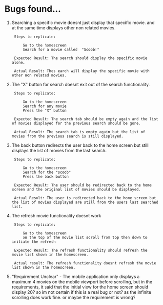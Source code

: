 # Bugs found...

1. Searching a specific movie doesnt just display that specific movie. and at the same time displays other non related movies.

        Steps to replicate:

            Go to the homescreen
            Search for a movie called  "Scoob!"

        Expected Result: The search should display the specific movie alone.

        Actual Result: Thes earch will display the specific movie with other non related movies.



2. The "X" button for search doesnt exit out of the search functionality.

        Steps to replicate:

            Go to the homescreen
            Search for any movie
            Press the "X" button

        Expected Result: The search tab should be empty again and the list of movies displayed for the previous search should be gone.

        Actual Result: The search tab is empty again but the list of movies from the previous search is still displayed.



3. The back button redirects the user back to the home screen but still displays the list of movies from the last search.

        Steps to replicate:

            Go to the homescreen
            Search for the "scoob"
            Press the back button

        Expected Result: The user should be redirected back to the home screen and the original list of movies should be displayed.

        Actual Result: The user is redirected back to the home screen but the list of movies displayed are still from the users last searched list.



4. The refresh movie functionality doesnt work

        Steps to replicate:

            Go to the homescreen
            on the top of the movie list scroll from top then down to initiate the refresh

        Expected Result: The refresh functionality should refresh the movie list shown in the homescreen.

        Actual result: The refresh functionality doesnt refresh the movie list shown in the homescreen.



5. "Requirement Unclear" - The mobile application only displays a maximum 4 movies on the mobile viewport before scrolling, but in the requirements, it said that the initial view for the home screen should display 20? so im not certain if this is a real bug or not? as the infinite scrolling does work fine. or maybe the requirement is wrong?

